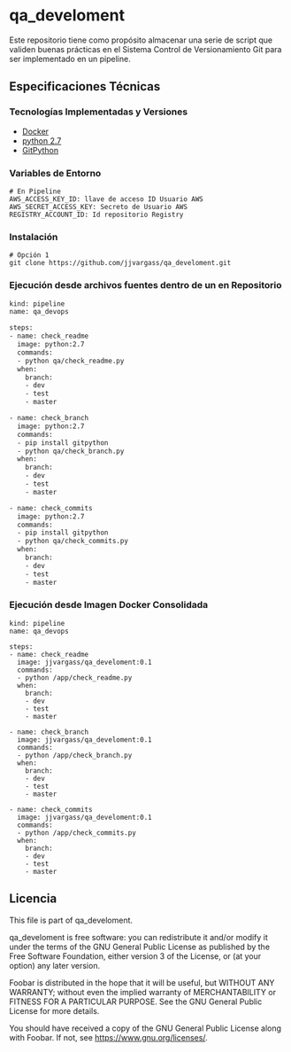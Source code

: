# qa_develoment

Este repositorio tiene como propósito almacenar una serie de script que validen buenas prácticas en el Sistema Control de Versionamiento Git para ser implementado en un pipeline.

## Especificaciones Técnicas

### Tecnologías Implementadas y Versiones
* [Docker](https://www.docker.com/)
* [python 2.7](https://www.python.org/download/releases/2.7/)
* [GitPython](https://gitpython.readthedocs.io/en/stable/)

### Variables de Entorno
```shell
# En Pipeline
AWS_ACCESS_KEY_ID: llave de acceso ID Usuario AWS
AWS_SECRET_ACCESS_KEY: Secreto de Usuario AWS
REGISTRY_ACCOUNT_ID: Id repositorio Registry
```

### Instalación
```shell
# Opción 1
git clone https://github.com/jjvargass/qa_develoment.git
```

### Ejecución desde archivos fuentes dentro de un en Repositorio
```bash
kind: pipeline
name: qa_devops

steps:
- name: check_readme
  image: python:2.7
  commands:
  - python qa/check_readme.py
  when:
    branch:
    - dev
    - test
    - master

- name: check_branch
  image: python:2.7
  commands:
  - pip install gitpython
  - python qa/check_branch.py
  when:
    branch:
    - dev
    - test
    - master

- name: check_commits
  image: python:2.7
  commands:
  - pip install gitpython
  - python qa/check_commits.py
  when:
    branch:
    - dev
    - test
    - master
```

### Ejecución desde Imagen Docker Consolidada
```shell
kind: pipeline
name: qa_devops

steps:
- name: check_readme
  image: jjvargass/qa_develoment:0.1
  commands:
  - python /app/check_readme.py
  when:
    branch:
    - dev
    - test
    - master

- name: check_branch
  image: jjvargass/qa_develoment:0.1
  commands:
  - python /app/check_branch.py
  when:
    branch:
    - dev
    - test
    - master

- name: check_commits
  image: jjvargass/qa_develoment:0.1
  commands:
  - python /app/check_commits.py
  when:
    branch:
    - dev
    - test
    - master
```

## Licencia

This file is part of qa_develoment.

qa_develoment is free software: you can redistribute it and/or modify it under the terms of the GNU General Public License as published by the Free Software Foundation, either version 3 of the License, or (at your option) any later version.

Foobar is distributed in the hope that it will be useful, but WITHOUT ANY WARRANTY; without even the implied warranty of MERCHANTABILITY or FITNESS FOR A PARTICULAR PURPOSE. See the GNU General Public License for more details.

You should have received a copy of the GNU General Public License along with Foobar. If not, see https://www.gnu.org/licenses/.
